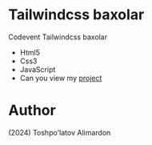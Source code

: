# Tailwindcss baxolar
Codevent Tailwindcss baxolar

- Html5
- Css3 
- JavaScript
- Can you view my [project](https://webdunyosi.github.io/bahoTW/)

# Author 
(2024) Toshpo'latov Alimardon
